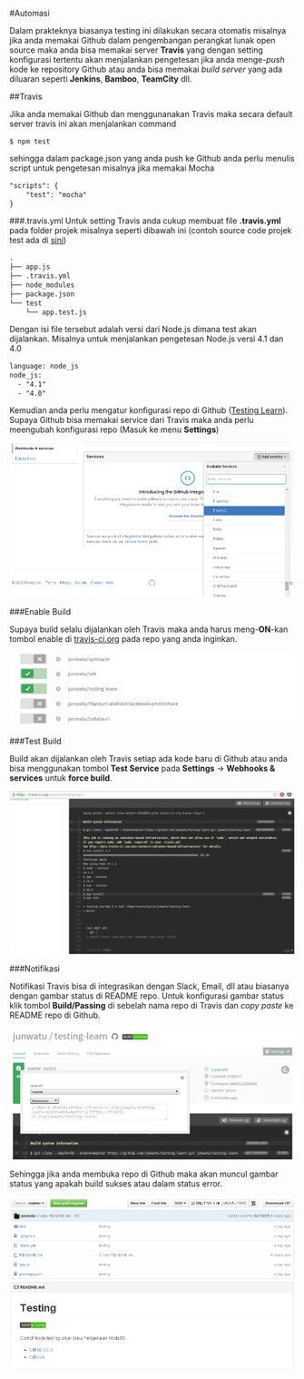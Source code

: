 #Automasi

Dalam prakteknya biasanya testing ini dilakukan secara otomatis misalnya jika anda memakai Github dalam pengembangan perangkat lunak open source maka anda bisa memakai server **Travis** yang dengan setting konfigurasi tertentu akan menjalankan pengetesan jika anda menge-*push* kode ke repository Github atau anda bisa memakai *build server* yang ada diluaran seperti **Jenkins**, **Bamboo**, **TeamCity** dll.

##Travis

Jika anda memakai Github dan menggunanakan Travis maka secara default server travis ini akan menjalankan command

    $ npm test

sehingga dalam package.json yang anda push ke Github anda perlu menulis script untuk pengetesan misalnya jika memakai Mocha 

```
"scripts": {
	"test": "mocha"
}

```

###.travis.yml
Untuk setting Travis anda cukup membuat file **.travis.yml** pada folder projek misalnya seperti dibawah ini (contoh source code projek test ada di [sini](https://github.com/junwatu/testing-learn))

```
.
├── app.js
├── .travis.yml
├── node_modules
├── package.json
└── test
    └── app.test.js

```

Dengan isi file tersebut adalah versi dari Node.js dimana test akan dijalankan. Misalnya untuk menjalankan pengetesan Node.js versi 4.1 dan 4.0

```
language: node_js
node_js:
  - "4.1"
  - "4.0"
```

Kemudian anda perlu mengatur konfigurasi repo di Github ([Testing Learn](https://github.com/junwatu/testing-learn)). Supaya Github bisa memakai service dari Travis maka anda perlu meengubah konfigurasi repo (Masuk ke menu **Settings**)

![](/images/github-service.png)

###Enable Build

Supaya build selalu dijalankan oleh Travis maka anda harus meng-**ON**-kan tombol enable di [travis-ci.org](https://travis-ci.org) pada repo yang anda inginkan. 

![](/images/enable.png)

###Test Build

Build akan dijalankan oleh Travis setiap ada kode baru di Github atau anda bisa menggunakan tombol **Test Service** pada **Settings** -> **Webhooks & services** untuk **force build**. 

![](/images/testing-ci.png)

###Notifikasi

Notifikasi Travis bisa di integrasikan dengan Slack, Email, dll atau biasanya dengan gambar status di README repo. Untuk konfigurasi gambar status klik tombol **Build/Passing** di sebelah nama repo di Travis dan *copy paste* ke README repo di Github. 

![](/images/image-build.png)

Sehingga jika anda membuka repo di Github maka akan muncul gambar status yang apakah build sukses atau dalam status error.

![](/images/notif.png)

